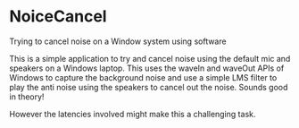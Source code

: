 # NoiceCancel
Trying to cancel noise on a Window system using software

This is a simple application to try and cancel noise using the default mic and speakers on a Windows laptop. This uses the waveIn and waveOut APIs of Windows to capture
the background noise and use a simple LMS filter to play the anti noise using the speakers to cancel out the noise. Sounds good in theory!

However the latencies involved might make this a challenging task. 
